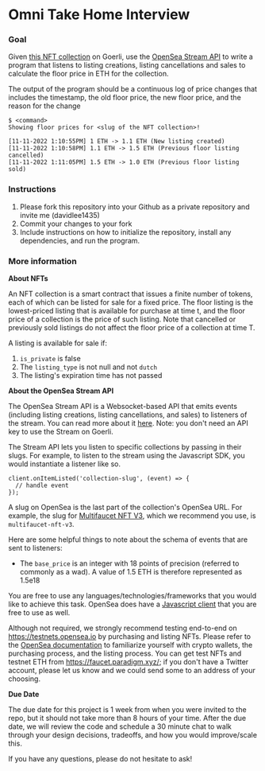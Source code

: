 # Omni Take Home Interview

### Goal

Given [this NFT collection](https://testnets.opensea.io/collection/multifaucet-nft-v3) on Goerli, use the [OpenSea Stream API](https://docs.opensea.io/reference/stream-api-overview) to write a program that listens to listing creations, listing cancellations and sales to calculate the floor price in ETH for the collection.

The output of the program should be a continuous log of price changes that includes the timestamp, the old floor price, the new floor price, and the reason for the change

```
$ <command>
Showing floor prices for <slug of the NFT collection>!

[11-11-2022 1:10:55PM] 1 ETH -> 1.1 ETH (New listing created)
[11-11-2022 1:10:58PM] 1.1 ETH -> 1.5 ETH (Previous floor listing cancelled)
[11-11-2022 1:11:05PM] 1.5 ETH -> 1.0 ETH (Previous floor listing sold)
```

### Instructions
1. Please fork this repository into your Github as a private repository and invite me (davidlee1435)
2. Commit your changes to your fork
3. Include instructions on how to initialize the repository, install any dependencies, and run the program.

### More information

**About NFTs**

An NFT collection is a smart contract that issues a finite number of tokens, each of which can be listed for sale for a fixed price. The floor listing is the lowest-priced listing that is available for purchase at time t, and the floor price of a collection is the price of such listing. Note that cancelled or previously sold listings do not affect the floor price of a collection at time T.

A listing is available for sale if:
1. `is_private` is false
2. The `listing_type` is not null and not `dutch`
3. The listing's expiration time has not passed

**About the OpenSea Stream API**

The OpenSea Stream API is a Websocket-based API that emits events (including listing creations, listing cancellations, and sales) to listeners of the stream. You can read more about it [here](https://docs.opensea.io/reference/stream-api-overview). Note: you don't need an API key to use the Stream on Goerli.

The Stream API lets you listen to specific collections by passing in their slugs. For example, to listen to the stream using the Javascript SDK, you would instantiate a listener like so.

```
client.onItemListed('collection-slug', (event) => {
  // handle event
});
```

A slug on OpenSea is the last part of the collection's OpenSea URL. For example, the slug for [Multifaucet NFT V3](https://testnets.opensea.io/collection/multifaucet-nft-v3), which we recommend you use, is `multifaucet-nft-v3`. 

Here are some helpful things to note about the schema of events that are sent to listeners:

- The `base_price` is an integer with 18 points of precision (referred to commonly as a wad). A value of 1.5 ETH is therefore represented as 1.5e18

You are free to use any languages/technologies/frameworks that you would like to achieve this task. OpenSea does have a [Javascript client](https://github.com/ProjectOpenSea/stream-js) that you are free to use as well.

Although not required, we strongly recommend testing end-to-end on https://testnets.opensea.io by purchasing and listing NFTs. Please refer to the [OpenSea documentation](https://opensea.io/learn) to familiarize yourself with crypto wallets, the purchasing process, and the listing process. You can get test NFTs and testnet ETH from https://faucet.paradigm.xyz/; if you don't have a Twitter account, please let us know and we could send some to an address of your choosing. 

**Due Date**

The due date for this project is 1 week from when you were invited to the repo, but it should not take more than 8 hours of your time. After the due date, we will review the code and schedule a 30 minute chat to walk through your design decisions, tradeoffs, and how you would improve/scale this.

If you have any questions, please do not hesitate to ask!
